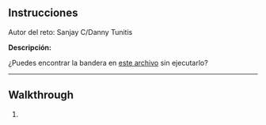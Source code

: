 ## Instrucciones

Autor del reto: Sanjay C/Danny Tunitis


**Descripción:**

¿Puedes encontrar la bandera en [este archivo](../comp-files/strings) sin ejecutarlo?


***

## Walkthrough

1. 